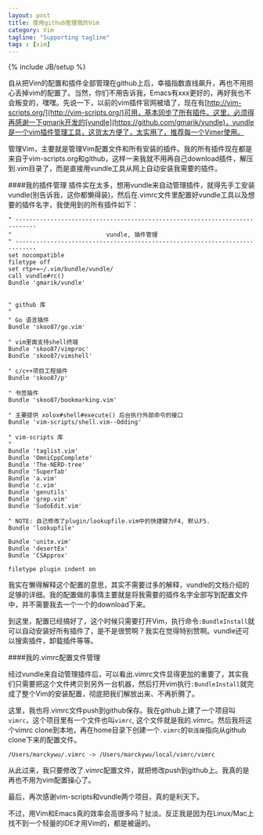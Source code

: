 ```yaml
---
layout: post
title: 使用github管理我的Vim
category: Vim
tagline: "Supporting tagline"
tags : [vim]
---
```

{% include JB/setup %}


自从把Vim的配置和插件全部管理在github上后，幸福指数直线飙升，再也不用担心丢掉vim的配置了。当然，你们不用告诉我，Emacs有xxx更好的，再好我也不会叛变的，嘿嘿。先说一下，以前的vim插件官网被墙了，现在有[http://vim-scripts.org/](http://vim-scripts.org/)可用，基本同步了所有插件。这里，必须得再感谢一下gmarik开发的[vundle](https://github.com/gmarik/vundle)，vundle是一个vim插件管理工具，这货太方便了，太实用了，推荐每一个Vimer使用。

管理Vim，主要就是管理Vim配置文件和所有安装的插件。我的所有插件现在都是来自于vim-scripts.org和github，这样一来我就不用再自己download插件，解压到.vim目录了，而是直接用vundle工具从网上自动安装我需要的插件。

####我的插件管理
插件实在太多，想用vundle来自动管理插件，就得先手工安装vundle(别告诉我，这你都懒得装)，然后在.vimrc文件里配置好vundle工具以及想要的插件名字，我使用到的所有插件如下：

	" ----------------------------------------------------------------------------
	"                           vundle, 插件管理
	" ----------------------------------------------------------------------------
	set nocompatible
	filetype off
	set rtp+=~/.vim/bundle/vundle/
	call vundle#rc()
	Bundle 'gmarik/vundle'


	" github 库
	"
	" Go 语言插件
	Bundle 'skoo87/go.vim'

	" vim里面支持shell终端
	Bundle 'skoo87/vimproc'
	Bundle 'skoo87/vimshell'

	" c/c++项目工程插件
	Bundle 'skoo87/p'

	" 书签插件
	Bundle 'skoo87/bookmarking.vim'

	" 主要提供 xolox#shell#execute() 后台执行外部命令的接口
	Bundle 'vim-scripts/shell.vim--Odding'

	" vim-scripts 库
	"
	Bundle 'taglist.vim'
	Bundle 'OmniCppComplete'
	Bundle 'The-NERD-tree'
	Bundle 'SuperTab'
	Bundle 'a.vim'
	Bundle 'c.vim'
	Bundle 'genutils'
	Bundle 'grep.vim'
	Bundle 'SudoEdit.vim'

	" NOTE: 自己修改了plugin/lookupfile.vim中的快捷键为F4, 默认F5.
	Bundle 'lookupfile'

	Bundle 'unite.vim'
	Bundle 'desertEx'
	Bundle 'CSApprox'

	filetype plugin indent on

我实在懒得解释这个配置的意思，其实不需要过多的解释，vundle的文档介绍的足够的详细。我的配置做的事情主要就是将我需要的插件名字全部写到配置文件中，并不需要我去一个一个的download下来。

到这里，配置已经搞好了，这个时候只需要打开Vim，执行命令`:BundleInstall`就可以自动安装好所有插件了，是不是很赞啊？我实在觉得特别赞啊。vundle还可以搜索插件，卸载插件等等。

####我的.vimrc配置文件管理

经过vundle来自动管理插件后，可以看出.vimrc文件显得更加的重要了，其实我们只需要把这个文件拷贝到另外一台机器，然后打开vim执行`:BundleInstall`就完成了整个Vim的安装配置，彻底把我们解放出来、不再折腾了。

这里，我也将.vimrc文件push到github保存。我在github上建了一个项目叫`vimrc`，这个项目里有一个文件也叫`vimrc`, 这个文件就是我的.vimrc。然后我将这个vimrc clone到本地，再在home目录下创建一个`.vimrc`的`软连接`指向从github clone下来的配置文件。

	/Users/marckywu/.vimrc -> /Users/marckywu/local/vimrc/vimrc

从此过来，我只要修改了.vimrc配置文件，就把修改push到github上。我真的是再也不用为vim配置操心了。


最后，再次感谢vim-scripts和vundle两个项目，真的是利天下。

不过，用Vim和Emacs真的效率会高很多吗？扯淡。反正我是因为在Linux/Mac上找不到一个轻量的IDE才用Vim的，都是被逼的。